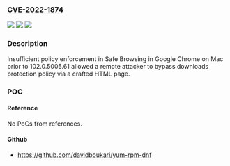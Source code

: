 ### [CVE-2022-1874](https://cve.mitre.org/cgi-bin/cvename.cgi?name=CVE-2022-1874)
![](https://img.shields.io/static/v1?label=Product&message=Chrome&color=blue)
![](https://img.shields.io/static/v1?label=Version&message=%3C%20102.0.5005.61%20&color=brighgreen)
![](https://img.shields.io/static/v1?label=Vulnerability&message=Insufficient%20policy%20enforcement&color=brighgreen)

### Description

Insufficient policy enforcement in Safe Browsing in Google Chrome on Mac prior to 102.0.5005.61 allowed a remote attacker to bypass downloads protection policy via a crafted HTML page.

### POC

#### Reference
No PoCs from references.

#### Github
- https://github.com/davidboukari/yum-rpm-dnf

